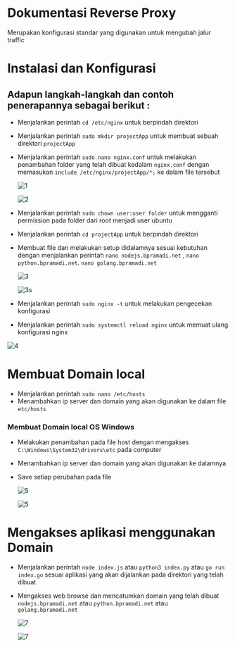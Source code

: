 # Dokumentasi Reverse Proxy

Merupakan konfigurasi standar yang digunakan untuk mengubah jalur traffic

# Instalasi dan Konfigurasi

## Adapun langkah-langkah dan contoh penerapannya sebagai berikut :

- Menjalankan perintah `cd /etc/nginx` untuk berpindah direktori
- Menjalankan perintah `sudo mkdir projectApp` untuk membuat sebuah direktori `projectApp`
- Menjalankan perintah `sudo nano nginx.conf` untuk melakukan penambahan folder yang telah dibuat kedalam `nginx.conf` dengan memasukan `include /etc/nginx/projectApp/*;` ke dalam file tersebut

  ![1](assets/reverse-0.png)

  ![2](assets/reverse-1.png)

- Menjalankan perintah `sudo chown user:user folder` untuk mengganti permission pada folder dari root menjadi user ubuntu
- Menjalankan perintah `cd projectApp` untuk berpindah direktori
- Membuat file dan melakukan setup didalamnya sesuai kebutuhan dengan menjalankan perintah `nano nodejs.bpramadi.net` , `nano python.bpramadi.net`. `nano golang.bpramadi.net`

  ![3](assets/reverse-2.png)

  ![3s](assets/reverse-3.png)

- Menjalankan perintah `sudo nginx -t` untuk melakukan pengecekan konfigurasi
- Menjalankan perintah `sudo systemctl reload nginx` untuk memuat ulang konfigurasi nginx

![4](assets/reverse-4.png)

# Membuat Domain local

- Menjalankan perintah `sudo nano /etc/hosts`
- Menambahkan ip server dan domain yang akan digunakan ke dalam file `etc/hosts`

### Membuat Domain local OS Windows

- Melakukan penambahan pada file host dengan mengakses `C:\Windows\System32\drivers\etc` pada computer
- Menambahkan ip server dan domain yang akan digunakan ke dalamnya
- Save setiap perubahan pada file

  ![5](assets/reverse-5.png)

  ![5](assets/reverse-6.png)

# Mengakses aplikasi menggunakan Domain

- Menjalankan perintah `node index.js` atau `python3 index.py` atau `go run index.go` sesuai aplikasi yang akan dijalankan pada direktori yang telah dibuat
- Mengakses web browse dan mencatumkan domain yang telah dibuat `nodejs.bpramadi.net` atau `python.bpramadi.net` atau `golang.bpramadi.net`

  ![7](assets/reverse-7.png)

  ![7](assets/reverse-8.png)
